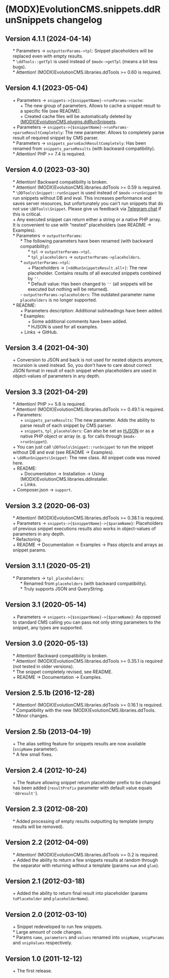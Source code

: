 # (MODX)EvolutionCMS.snippets.ddRunSnippets changelog


## Version 4.1.1 (2024-04-14)
* \* Parameters → `outputterParams->tpl`: Snippet placeholders will be replaced even with empty results.
* \* `\ddTools::getTpl` is used instead of `$modx->getTpl` (means a bit less bugs).
* \* Attention! (MODX)EvolutionCMS.libraries.ddTools >= 0.60 is required.


## Version 4.1 (2023-05-04)
* \+ Parameters → `snippets->{$snippetName}->runParams->cache`:
	* \+ The new group of parameters. Allows to cache a snippet result to a specific file (see README).
	* \+ Created cache files will be automatically deleted by [(MODX)EvolutionCMS.plugins.ddRunSnippets](https://github.com/DivanDesign/EvolutionCMS.plugins.ddRunSnippets).
* \+ Parameters → `snippets->{$snippetName}->runParams->parseResultCompletely`: The new parameter. Allows to completely parse result of required snippet by CMS parser.
* \* Parameters → `snippets_parseEachResultCompletely`: Has been renamed from `snippets_parseResults` (with backward compatibility).
* \* Attention! PHP >= 7.4 is required.


## Version 4.0 (2023-03-30)
* \* Attention! Backward compatibility is broken.
* \* Attention! (MODX)EvolutionCMS.libraries.ddTools >= 0.59 is required.
* \* `\DDTools\Snippet::runSnippet` is used instead of `$modx->runSnippet` to run snippets without DB and eval. This increases performance and saves server resources, but unfortunately you can't run snippets that do not use `\DDTools\Snippet`. Please give us feedback via [Telegram chat](https://t.me/dd_code) if this is critical.
* \+ Any executed snippet can return either a string or a native PHP array. It is convenient to use with “nested” placeholders (see README → Examples).
* \* Parameters → `outputterParams`:
	* \* The following parameters have been renamed (with backward compatibility):
		* \* `tpl` → `outputterParams->tpl`.
		* \* `tpl_placeholders` → `outputterParams->placeholders`.
	* \* `outputterParams->tpl`:
		* \+ Placeholders → `[+ddRunSnippetsResult.all+]`: The new placeholder. Contains results of all executed snippets combined by `''`.
		* \* Default value: Has been changed to `''` (all snippets will be executed but nothing will be returned).
	* \- `outputterParams->placeholders`: The outdated parameter name `placeholders` is no longer supported.
* \* README:
	* \+ Parameters description: Additional subheadings have been added.
	* \* Examples:
		* \+ Some additional comments have been added.
		* \* HJSON is used for all examples.
	* \+ Links → GitHub.


## Version 3.4 (2021-04-30)
* \+ Conversion to JSON and back is not used for nested objects anymore, recursion is used instead. So, you don't have to care about correct JSON format in result of each snippet when placeholders are used in object-values of parameters in any depth.


## Version 3.3 (2021-04-29)
* \* Attention! PHP >= 5.6 is required.
* \* Attention! (MODX)EvolutionCMS.libraries.ddTools >= 0.49.1 is required.
* \+ Parameters:
	* \+ `snippets_parseResults`: The new parameter. Adds the ability to parse result of each snippet by CMS parser.
	* \+ `snippets`, `tpl_placeholders`: Can also be set as [HJSON](https://hjson.github.io/) or as a native PHP object or array (e. g. for calls through `$modx->runSnippet`).
* \+ You can just call `\DDTools\Snippet::runSnippet` to run the snippet without DB and eval (see README → Examples).
* \+ `\ddRunSnippets\Snippet`: The new class. All snippet code was moved here.
* \+ README:
	* \+ Documentation → Installation → Using (MODX)EvolutionCMS.libraries.ddInstaller.
	* \+ Links.
* \+ Composer.json → `support`.


## Version 3.2 (2020-06-03)
* \* Attention! (MODX)EvolutionCMS.libraries.ddTools >= 0.38.1 is required.
* \+ Parameters → `snippets->{$snippetName}->{$paramName}`: Placeholders of previous snippet executions results also works in object-values of parameters in any depth.
* \* Refactoring.
* \+ README → Documentation → Examples → Pass objects and arrays as snippet params.


## Version 3.1.1 (2020-05-21)
* \* Parameters → `tpl_placeholders`:
	* \* Renamed from `placeholders` (with backward compatibility).
	* \* Truly supports JSON and QueryString.


## Version 3.1 (2020-05-14)
* \+ Parameters → `snippets->{$snippetName}->{$paramName}`: As opposed to standard CMS calling you can pass not only string parameters to the snippet, any types are supported.


## Version 3.0 (2020-05-13)
* \* Attention! Backward compatibility is broken.
* \* Attention! (MODX)EvolutionCMS.libraries.ddTools >= 0.35.1 is required (not tested in older versions).
* \* The snippet completely revised, see README.
* \+ README → Documentation → Examples.


## Version 2.5.1b (2016-12-28)
* \* Attention! (MODX)EvolutionCMS.libraries.ddTools >= 0.16.1 is required.
* \* Compatibility with the new (MODX)EvolutionCMS.libraries.ddTools.
* \* Minor changes.


## Version 2.5b (2013-04-19)
* \+ The alias setting feature for snippets results are now available (`snipName` parameter).
* \* A few small fixes.


## Version 2.4 (2012-10-24)
* \+ The feature allowing snippet return placeholder prefix to be changed has been added (`resultPrefix` parameter with default value equals `'ddresult'`).


## Version 2.3 (2012-08-20)
* \* Added processing of empty results outputting by template (empty results will be removed).


## Version 2.2 (2012-04-09)
* \* Attention! (MODX)EvolutionCMS.libraries.ddTools >= 0.2 is required.
* \+ Added the ability to return a few snippets results at random through the separator with returning without a template (params `num` and `glue`).


## Version 2.1 (2012-03-18)
* \+ Added the ability to return final result into placeholder (params `toPlaceholder` and `placeholderName`).


## Version 2.0 (2012-03-10)
* \+ Snippet redeveloped to run few snippets.
* \* Large amount of code changes.
* \* Params `name`, `parameters` and `values` renamed into `snipName`, `snipParams` and `snipValues` respectively.


## Version 1.0 (2011-12-12)
* \+ The first release.


<link rel="stylesheet" type="text/css" href="https://raw.githack.com/DivanDesign/CSS.ddMarkdown/master/style.min.css" />
<style>ul{list-style:none;}</style>